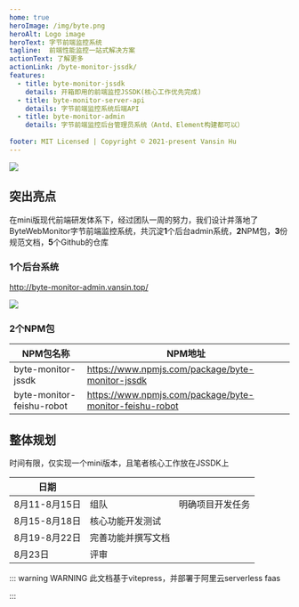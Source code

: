 ```yaml
---
home: true
heroImage: /img/byte.png
heroAlt: Logo image
heroText: 字节前端监控系统
tagline:  前端性能监控一站式解决方案
actionText: 了解更多
actionLink: /byte-monitor-jssdk/
features:
  - title: byte-monitor-jssdk
    details: 开箱即用的前端监控JSSDK(核心工作优先完成)
  - title: byte-monitor-server-api
    details: 字节前端监控系统后端API
  - title: byte-monitor-admin
    details: 字节前端监控后台管理员系统（Antd、Element构建都可以）
    
footer: MIT Licensed | Copyright © 2021-present Vansin Hu
---
```


![](https://moonstarimg.oss-cn-hangzhou.aliyuncs.com/picgo_img/structure1.png)

## 突出亮点

​		在mini版现代前端研发体系下，经过团队一周的努力，我们设计并落地了ByteWebMonitor字节前端监控系统，共沉淀**1**个后台admin系统，**2**NPM包，**3**份规范文档，**5**个Github的仓库

### 1个后台系统

http://byte-monitor-admin.vansin.top/

![](https://moonstarimg.oss-cn-hangzhou.aliyuncs.com/picgo_img/20210815221657.png)

### 2个NPM包


| NPM包名称                 | NPM地址                                                 |
| ------------------------- | ------------------------------------------------------- |
| byte-monitor-jssdk        | https://www.npmjs.com/package/byte-monitor-jssdk        |
| byte-monitor-feishu-robot | https://www.npmjs.com/package/byte-monitor-feishu-robot |



## 整体规划

时间有限，仅实现一个mini版本，且笔者核心工作放在JSSDK上

| 日期          |                    |                  |
| ------------- | ------------------ | ---------------- |
| 8月11-8月15日 | 组队               | 明确项目开发任务 |
| 8月15-8月18日 | 核心功能开发测试   |                  |
| 8月19-8月22日 | 完善功能并撰写文档 |                  |
| 8月23日       | 评审               |                  |

::: warning WARNING
此文档基于vitepress，并部署于阿里云serverless faas

:::

